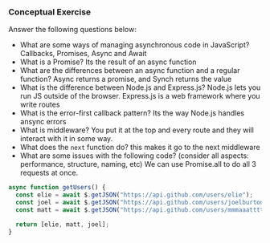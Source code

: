 ### Conceptual Exercise

Answer the following questions below:

- What are some ways of managing asynchronous code in JavaScript?
  Callbacks, Promises, Async and Await
- What is a Promise?
  Its the result of an async function
- What are the differences between an async function and a regular function?
  Async returns a promise, and Synch returns the value
- What is the difference between Node.js and Express.js?
  Node.js lets you run JS outside of the browser. Express.js is a web framework where you write routes
- What is the error-first callback pattern?
  Its the way Node.js handles ansync errors
- What is middleware?
  You put it at the top and every route and they will interact with it in some way.
- What does the `next` function do?
  this makes it go to the next middleware
- What are some issues with the following code? (consider all aspects: performance, structure, naming, etc)
  We can use Promise.all to do all 3 requests at once.

```js
async function getUsers() {
  const elie = await $.getJSON("https://api.github.com/users/elie");
  const joel = await $.getJSON("https://api.github.com/users/joelburton");
  const matt = await $.getJSON("https://api.github.com/users/mmmaaatttttt");

  return [elie, matt, joel];
}
```
